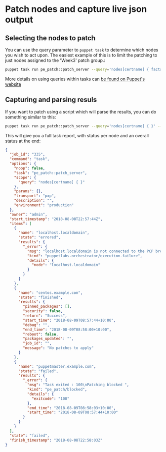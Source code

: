 # Patch nodes and capture live json output

## Selecting the nodes to patch
You can use the query parameter to `puppet task` to determine which nodes you wish to act upon.  The easiest example of this is to limit the patching to just nodes assigned to the 'Week3' patch group.:

```bash
puppet task run pe_patch::patch_server --query='nodes[certname] { facts.pe_patch.patch_group = "Week3" }'
```

More details on using queries within tasks can [be found on Puppet's website](https://puppet.com/docs/pe/2018.1/running_tasks_from_the_command_line.html#task-8683)

## Capturing and parsing resuls
If you want to patch using a script which will parse the results, you can do something similar to this:

```bash
puppet task run pe_patch::patch_server --query='nodes[certname] { }' --format json | jq '.'
```

This will give you a full task report, with status per node and an overall status at the end:
```json
{
  "job_id": "335",
  "command": "task",
  "options": {
    "noop": false,
    "task": "pe_patch::patch_server",
    "scope": {
      "query": "nodes[certname] { }"
    },
    "params": {},
    "transport": "pxp",
    "description": "",
    "environment": "production"
  },
  "owner": "admin",
  "start_timestamp": "2018-08-08T22:57:44Z",
  "items": [
    {
      "name": "localhost.localdomain",
      "state": "errored",
      "results": {
        "_error": {
          "msg": "localhost.localdomain is not connected to the PCP broker",
          "kind": "puppetlabs.orchestrator/execution-failure",
          "details": {
            "node": "localhost.localdomain"
          }
        }
      }
    },
    {
      "name": "centos.example.com",
      "state": "finished",
      "results": {
        "pinned_packages": [],
        "security": false,
        "return": "Success",
        "start_time": "2018-08-09T08:57:44+10:00",
        "debug": "",
        "end_time": "2018-08-09T08:58:00+10:00",
        "reboot": false,
        "packages_updated": "",
        "job_id": "",
        "message": "No patches to apply"
      }
    },
    {
      "name": "puppetmaster.example.com",
      "state": "failed",
      "results": {
        "_error": {
          "msg": "Task exited : 100\nPatching blocked ",
          "kind": "pe_patch/blocked",
          "details": {
            "exitcode": "100"
          },
          "end_time": "2018-08-09T08:58:03+10:00",
          "start_time": "2018-08-09T08:57:44+10:00"
        }
      }
    }
  ],
  "state": "failed",
  "finish_timestamp": "2018-08-08T22:58:03Z"
}
```
